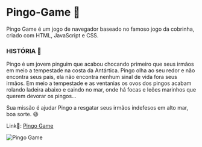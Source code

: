 # Pingo-Game 🐧

Pingo Game é um jogo de navegador baseado no famoso jogo da cobrinha, criado com HTML, JavaScript e CSS.<br>

### HISTÓRIA 📖

Pingo é um jovem pinguim que acabou chocando primeiro que seus irmãos em meio a tempestade na costa da Antártica. Pingo olha ao seu redor e não encontra seus pais, ela não encontra nenhum sinal de vida fora seus irmãos.
Em meio a tempestade e as ventanias os ovos dos pingos acabam rolando ladeira abaixo e caindo no mar, onde há focas e leões marinhos que querem devorar os pingos...

Sua missão é ajudar Pingo a resgatar seus irmãos indefesos em alto mar, boa sorte. 😃

Link🔗: [Pingo Game](https://felipegangorra.github.io/pingo-game/)

![Pingo Game](https://media.discordapp.net/attachments/1091746940225593467/1091747263728058438/Captura_de_tela_de_2023-03-31_22-01-13.png?width=892&height=429)
